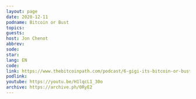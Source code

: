 ```yaml
---
layout: page
date: 2020-12-11
podname: Bitcoin or Bust
topics: 
guests: 
host: Jon Chenot
abbrev: 
sode: 
star: 
lang: EN
code: 
link: https://www.thebitcoinpath.com/podcast/6-gigi-its-bitcoin-or-bust-baby/
podlink: 
youtube: https://youtu.be/H1lqcL1_30o
archive: https://archive.ph/0RyE2
---
```

